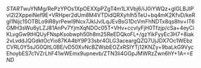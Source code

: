 $START$wuYNMg/RePzYPOs1XpOEXXpPZgT4m1LXVbj6/iJ0iYWQz+glGLBJIPvI2I2XppeiNef9E+VRHper2dUm8M4VTDidQRXyhIh5TeU+bq4mK2KfvD/keRgl1Nijc15OTBLo9iR8yrPewI9Ncx7JklJvILqJEvBsG1DcVmFhNDTx8qs8hv+IT6GMH3sWu6yLZJ81AnPv7YjmXqNDOc05T+VHv+ccvlyFjH0Tfzjp/cSa+4eyCiKLvgGw9tHQUyFNspKsobwph50h8m25ReEDQkoFL+/gzYikFyyEc3H7+8iak2vLvddJQGdktOcYio87KA4bY9P33sbr4OLG3aceargQZQ7UjJDX7Oc1WEbzCVRL0Y5sJG0QltL0BE/vD50XvNcBZWsbEOZxRSIYTj12KNZy+9baLkG9VycEhoybES7c1VZrLhF41wWEmx9upnevb/ZTN3Ii4GGpJMWRzZwn6hY+1A==$END$